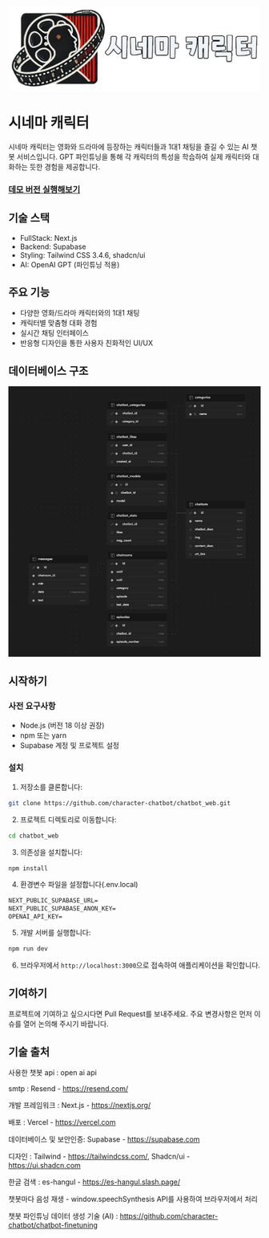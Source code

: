 ![시네마 캐릭터 로고](public/images/logo.svg)

# 시네마 캐릭터

시네마 캐릭터는 영화와 드라마에 등장하는 캐릭터들과 1대1 채팅을 즐길 수 있는 AI 챗봇 서비스입니다. GPT 파인튜닝을 통해 각 캐릭터의 특성을 학습하여 실제 캐릭터와 대화하는 듯한 경험을 제공합니다.

### [데모 버전 실행해보기](https://characterchatbot.com)

## 기술 스택

- FullStack: Next.js
- Backend: Supabase
- Styling: Tailwind CSS 3.4.6, shadcn/ui
- AI: OpenAI GPT (파인튜닝 적용)

## 주요 기능

- 다양한 영화/드라마 캐릭터와의 1대1 채팅
- 캐릭터별 맞춤형 대화 경험
- 실시간 채팅 인터페이스
- 반응형 디자인을 통한 사용자 친화적인 UI/UX

## 데이터베이스 구조

![시네마 캐릭터 스크린샷](public/images/supabase_DB_구조.png)

## 시작하기

### 사전 요구사항

- Node.js (버전 18 이상 권장)
- npm 또는 yarn
- Supabase 계정 및 프로젝트 설정

### 설치

1. 저장소를 클론합니다:

```zsh
git clone https://github.com/character-chatbot/chatbot_web.git
```

2. 프로젝트 디렉토리로 이동합니다:

```zsh
cd chatbot_web
```

3. 의존성을 설치합니다:

```zsh
npm install
```

4. 환경변수 파일을 설정합니다(.env.local)

```env
NEXT_PUBLIC_SUPABASE_URL=
NEXT_PUBLIC_SUPABASE_ANON_KEY=
OPENAI_API_KEY=
```

5. 개발 서버를 실행합니다:

```zsh
npm run dev
```

6. 브라우저에서 `http://localhost:3000`으로 접속하여 애플리케이션을 확인합니다.

## 기여하기

프로젝트에 기여하고 싶으시다면 Pull Request를 보내주세요. 주요 변경사항은 먼저 이슈를 열어 논의해 주시기 바랍니다.

## 기술 출처

사용한 챗봇 api : open ai api

smtp : Resend - https://resend.com/

개발 프레임워크 : Next.js - https://nextjs.org/

배포 : Vercel - https://vercel.com

데이터베이스 및 보안인증: Supabase - https://supabase.com 

디자인 : Tailwind - https://tailwindcss.com/, Shadcn/ui - https://ui.shadcn.com

한글 검색 : es-hangul - https://es-hangul.slash.page/

챗봇마다 음성 재생 - window.speechSynthesis API를 사용하여 브라우저에서 처리

챗봇 파인튜닝 데이터 생성 기술 (AI) : https://github.com/character-chatbot/chatbot-finetuning